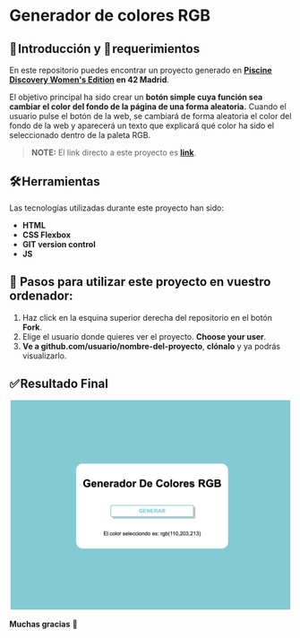 # Generador de colores RGB

## 🚀 Introducción y 📝 requerimientos

En este repositorio puedes encontrar un proyecto generado en **[Piscine Discovery Women's Edition](https://www.fundaciontelefonica.com/noticias/piscine-discovery-womens-edition-formacion-campus-42-talento-digital-femenino/) en 42 Madrid**. 

El objetivo principal ha sido crear un **botón simple cuya función sea cambiar el color del fondo de la página de una forma aleatoria.** Cuando el usuario pulse el botón de la web, se cambiará de forma aleatoria el color del fondo de la web y aparecerá un texto que explicará qué color ha sido el seleccionado dentro de la paleta RGB. 

> **NOTE:** El link directo a este proyecto es  **[link](https://nayraromero.github.io/RGB-color-generator/)**.


## 🛠️ Herramientas

Las tecnologías utilizadas durante este proyecto han sido: 

- **HTML** 
- **CSS Flexbox**
- **GIT version control**
- **JS**

## 💾 Pasos para utilizar este proyecto en vuestro ordenador: 

1. Haz click en la esquina superior derecha del repositorio en el botón **Fork**.
2. Elige el usuario donde quieres ver el proyecto. **Choose your user**.
3. **Ve a github.com/usuario/nombre-del-proyecto**, **clónalo** y ya podrás visualizarlo.


## ✅ Resultado Final 
<div id="header" align="center">
<img width="500" alt="image" src="./images/readme-image.png">
</div>




**Muchas gracias** 🤗